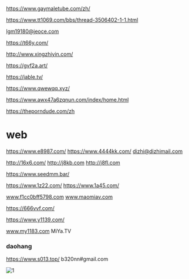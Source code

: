 https://www.gaymaletube.com/zh/

https://www.tt1069.com/bbs/thread-3506402-1-1.html

lgm19180@jeoce.com

https://t66y.com/

http://www.xingzhiyin.com/

https://gvf2a.art/

https://jable.tv/

https://www.qwewqq.xyz/

https://www.awx47a6zqnun.com/index/home.html

https://theporndude.com/zh

# web

https://www.e8987.com/ https://www.4444kk.com/ dizhi@dizhimail.com

http://16x6.com/ http://j8kb.com http://j8fl.com

https://www.seedmm.bar/

https://www.1z22.com/ https://www.1a45.com/

www.f1cc0bff5798.com www.maomiav.com

https://666vvf.com/

https://www.y1139.com/

www.my1183.com MiYa.TV

### daohang

https://www.s013.top/ b320nn#gmail.com

![1](https://bu.dusays.com/2021/09/11/a44c7b8d8b9c8.jpg)
